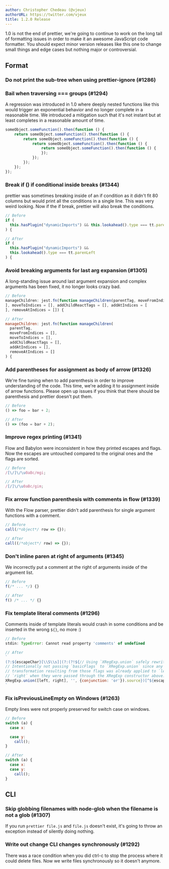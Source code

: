 ```yaml
---
author: Christopher Chedeau (@vjeux)
authorURL: https://twitter.com/vjeux
title: 1.2.0 Release
---
```


1.0 is not the end of prettier, we're going to continue to work on the long tail of formatting issues in order to make it an awesome JavaScript code formatter. You should expect minor version releases like this one to change small things and edge cases but nothing major or controversial.

<!--truncate-->

## Format

### Do not print the sub-tree when using prettier-ignore (#1286)
### Bail when traversing === groups (#1294)

A regression was introduced in 1.0 where deeply nested functions like this would trigger an exponential behavior and no longer complete in a reasonable time. We introduced a mitigation such that it's not instant but at least completes in a reasonable amount of time.

<!-- prettier-ignore -->
```js
someObject.someFunction().then(function () {
    return someObject.someFunction().then(function () {
        return someObject.someFunction().then(function () {
            return someObject.someFunction().then(function () {
                return someObject.someFunction().then(function () {
                });
            });
        });
    });
});
```

### Break if () if conditional inside breaks (#1344)

prettier was sometimes breaking inside of an if condition as it didn't fit 80 columns but would print all the conditions in a single line. This was very weird looking. Now if the if break, prettier will also break the conditions.

<!-- prettier-ignore -->
```js
// Before
if (
  this.hasPlugin("dynamicImports") && this.lookahead().type === tt.parenLeft
) {

// After
if (
  this.hasPlugin("dynamicImports") &&
  this.lookahead().type === tt.parenLeft
) {
```

### Avoid breaking arguments for last arg expansion (#1305)

A long-standing issue around last argument expansion and complex arguments has been fixed, it no longer looks crazy bad.

<!-- prettier-ignore -->
```js
// Before
manageChildren: jest.fn(function manageChildren(parentTag, moveFromIndices = [
], moveToIndices = [], addChildReactTags = [], addAtIndices = [
], removeAtIndices = []) {

// After
manageChildren: jest.fn(function manageChildren(
  parentTag,
  moveFromIndices = [],
  moveToIndices = [],
  addChildReactTags = [],
  addAtIndices = [],
  removeAtIndices = []
) {
```

### Add parentheses for assignment as body of arrow (#1326)

We're fine tuning when to add parenthesis in order to improve understanding of the code. This time, we're adding it to assignment inside of arrow functions. Please open up issues if you think that there should be parenthesis and prettier doesn't put them.

<!-- prettier-ignore -->
```js
// Before
() => foo = bar + 2;

// After
() => (foo = bar + 2);
```

### Improve regex printing (#1341)

Flow and Babylon were inconsistent in how they printed escapes and flags. Now the escapes are untouched compared to the original ones and the flags are sorted.

<!-- prettier-ignore -->
```js
// Before
/[\/]\/\u0aBc/mgi;

// After
/[/]\/\u0aBc/gim;
```

### Fix arrow function parenthesis with comments in flow (#1339)

With the Flow parser, prettier didn't add parenthesis for single argument functions with a comment.

<!-- prettier-ignore -->
```js
// Before
call(/*object*/ row => {});

// After
call((/*object*/ row) => {});
```

### Don't inline paren at right of arguments (#1345)

We incorrectly put a comment at the right of arguments inside of the argument list.

<!-- prettier-ignore -->
```js
// Before
f(/* ... */) {}

// After
f() /* ... */ {}
```

### Fix template literal comments (#1296)

Comments inside of template literals would crash in some conditions and be inserted in the wrong `${}`, no more :)

<!-- prettier-ignore -->
```js
// Before
stdin: TypeError: Cannot read property 'comments' of undefined

// After
`
(?:${escapeChar}[\\S\\s]|(?:(?!${// Using `XRegExp.union` safely rewrites backreferences in `left` and `right`.
// Intentionally not passing `basicFlags` to `XRegExp.union` since any syntax
// transformation resulting from those flags was already applied to `left` and
// `right` when they were passed through the XRegExp constructor above.
XRegExp.union([left, right], '', {conjunction: 'or'}).source})[^${escapeChar}])+)+
`
```

### Fix isPreviousLineEmpty on Windows (#1263)

Empty lines were not properly preserved for switch case on windows.

<!-- prettier-ignore -->
```js
// Before
switch (a) {
  case x:

  case y:
    call();
}

// After
switch (a) {
  case x:
  case y:
    call();
}
```


## CLI

### Skip globbing filenames with node-glob when the filename is not a glob (#1307)

If you run `prettier file.js` and `file.js` doesn't exist, it's going to throw an exception instead of silently doing nothing.

### Write out change CLI changes synchronously (#1292)

There was a race condition when you did ctrl-c to stop the process where it could delete files. Now we write files synchronously so it doesn't anymore.


